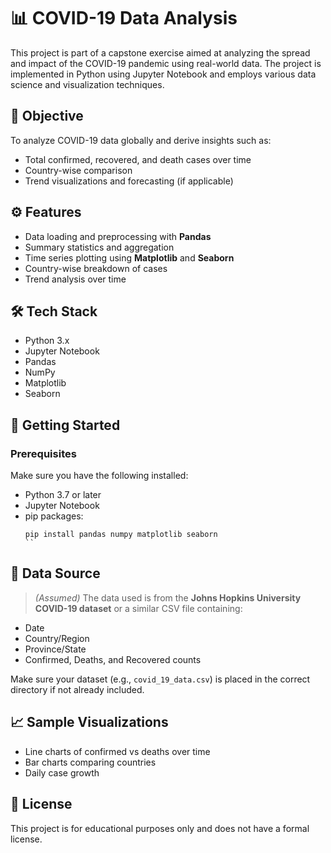 # 📊 COVID-19 Data Analysis

This project is part of a capstone exercise aimed at analyzing the spread and impact of the COVID-19 pandemic using real-world data. The project is implemented in Python using Jupyter Notebook and employs various data science and visualization techniques.

## 🧪 Objective

To analyze COVID-19 data globally and derive insights such as:
- Total confirmed, recovered, and death cases over time
- Country-wise comparison
- Trend visualizations and forecasting (if applicable)

## ⚙️ Features

- Data loading and preprocessing with **Pandas**
- Summary statistics and aggregation
- Time series plotting using **Matplotlib** and **Seaborn**
- Country-wise breakdown of cases
- Trend analysis over time

## 🛠️ Tech Stack

- Python 3.x
- Jupyter Notebook
- Pandas
- NumPy
- Matplotlib
- Seaborn

## 📌 Getting Started

### Prerequisites

Make sure you have the following installed:
- Python 3.7 or later
- Jupyter Notebook
- pip packages:
  ```
  pip install pandas numpy matplotlib seaborn
  ``

## 📂 Data Source

> *(Assumed)* The data used is from the **Johns Hopkins University COVID-19 dataset** or a similar CSV file containing:
- Date
- Country/Region
- Province/State
- Confirmed, Deaths, and Recovered counts

Make sure your dataset (e.g., `covid_19_data.csv`) is placed in the correct directory if not already included.

## 📈 Sample Visualizations

- Line charts of confirmed vs deaths over time
- Bar charts comparing countries
- Daily case growth

## 🧾 License

This project is for educational purposes only and does not have a formal license.
